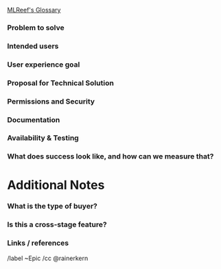 [MLReef's Glossary](https://gitlab.com/mlreef/www-mlreef-com/-/tree/master/handbook/glossary.md)

### Problem to solve
<!--
  Describe the desired state of the system in the style of:
  “As a (User / Manager / Admin / Guest) I want to be able to do x”
--> 

### Intended users


### User experience goal
 

### Proposal for Technical Solution
<!-- Add technical implementation details and the results of the ticket's discussion here. -->


### Permissions and Security


### Documentation


### Availability & Testing


### What does success look like, and how can we measure that?



Additional Notes
=====================
### What is the type of buyer?


### Is this a cross-stage feature?


### Links / references

/label ~Epic
/cc @rainerkern
